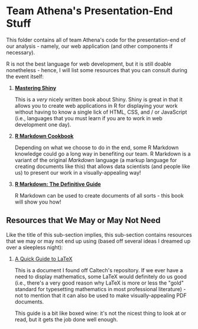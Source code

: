 # Team Athena's Presentation-End Stuff

This folder contains all of team Athena's code for the presentation-end of
our analysis - namely, our web application (and other components if necessary).

R is not the best language for web development, but it is still doable nonetheless -
hence, I will list some resources that you can consult during the event itself:

1.  [**Mastering Shiny**](https://mastering-shiny.org/index.html)

    This is a *very* nicely written book about Shiny.  Shiny is great in that
    it allows you to create web applications in R for displaying your work
    without having to know a single lick of HTML, CSS, and / or JavaScript (i.e.,
    languages that you must learn if you are to work in web development one day).  

1.  [**R Markdown Cookbook**](https://bookdown.org/yihui/rmarkdown-cookbook/)

    Depending on what we choose to do in the end, some R Markdown knowledge could
    go a long way in benefiting our team.  R Markdown is a variant of the original
    *Markdown* language (a markup language for creating documents like this) that
    allows data scientists (and people like us) to present our work in a visually-appealing way!

1.  [**R Markdown: The Definitive Guide**](https://bookdown.org/yihui/rmarkdown/)

    R Markdown can be used to create documents of all sorts - this book will show you how!

## Resources that We May or May Not Need

Like the title of this sub-section implies, this sub-section contains resources that
we may or may not end up using (based off several ideas I dreamed up over a sleepless night):

1.  [A Quick Guide to LaTeX](https://www.library.caltech.edu/sites/default/files/latex-quickguide.pdf)

    This is a document I found off Caltech's repository.  If we ever have a need to display mathematics, some LaTeX
    would definitely do us good (i.e., there's a very good reason why LaTeX is more or less the "gold" standard for
    typesetting mathematics in most professional literature) - not to mention that it can also be used to make
    visually-appealing PDF documents.

    This guide is a bit like boxed wine: it's not the nicest thing to look at or read, but it gets the job done well enough.
